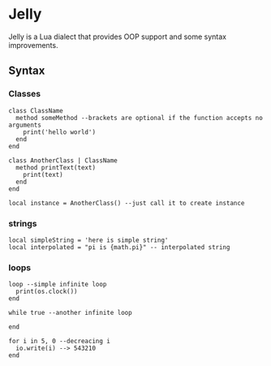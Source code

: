 # Jelly

Jelly is a Lua dialect that provides OOP support and some syntax improvements.

## Syntax

### Classes

```
class ClassName
  method someMethod --brackets are optional if the function accepts no arguments
    print('hello world')
  end
end

class AnotherClass | ClassName
  method printText(text)
    print(text)
  end
end

local instance = AnotherClass() --just call it to create instance
```

### strings
```
local simpleString = 'here is simple string'
local interpolated = "pi is {math.pi}" -- interpolated string
```

### loops

```
loop --simple infinite loop
  print(os.clock())
end

while true --another infinite loop

end

for i in 5, 0 --decreacing i
  io.write(i) --> 543210
end
```